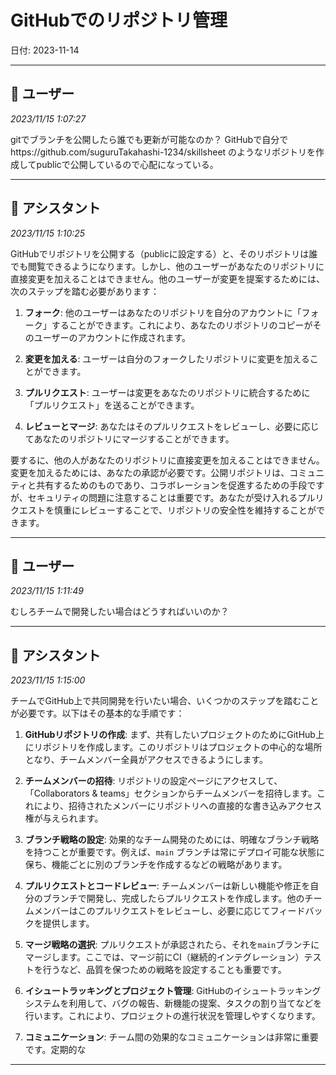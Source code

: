# GitHubでのリポジトリ管理

日付: 2023-11-14

---

## 👤 ユーザー
*2023/11/15 1:07:27*

gitでブランチを公開したら誰でも更新が可能なのか？
GitHubで自分でhttps://github.com/suguruTakahashi-1234/skillsheet のようなリポジトリを作成してpublicで公開しているので心配になっている。

---

## 🤖 アシスタント
*2023/11/15 1:10:25*

GitHubでリポジトリを公開する（publicに設定する）と、そのリポジトリは誰でも閲覧できるようになります。しかし、他のユーザーがあなたのリポジトリに直接変更を加えることはできません。他のユーザーが変更を提案するためには、次のステップを踏む必要があります：

1. **フォーク**: 他のユーザーはあなたのリポジトリを自分のアカウントに「フォーク」することができます。これにより、あなたのリポジトリのコピーがそのユーザーのアカウントに作成されます。

2. **変更を加える**: ユーザーは自分のフォークしたリポジトリに変更を加えることができます。

3. **プルリクエスト**: ユーザーは変更をあなたのリポジトリに統合するために「プルリクエスト」を送ることができます。

4. **レビューとマージ**: あなたはそのプルリクエストをレビューし、必要に応じてあなたのリポジトリにマージすることができます。

要するに、他の人があなたのリポジトリに直接変更を加えることはできません。変更を加えるためには、あなたの承認が必要です。公開リポジトリは、コミュニティと共有するためのものであり、コラボレーションを促進するための手段ですが、セキュリティの問題に注意することは重要です。あなたが受け入れるプルリクエストを慎重にレビューすることで、リポジトリの安全性を維持することができます。

---

## 👤 ユーザー
*2023/11/15 1:11:49*

むしろチームで開発したい場合はどうすればいいのか？

---

## 🤖 アシスタント
*2023/11/15 1:15:00*

チームでGitHub上で共同開発を行いたい場合、いくつかのステップを踏むことが必要です。以下はその基本的な手順です：

1. **GitHubリポジトリの作成**: まず、共有したいプロジェクトのためにGitHub上にリポジトリを作成します。このリポジトリはプロジェクトの中心的な場所となり、チームメンバー全員がアクセスできるようにします。

2. **チームメンバーの招待**: リポジトリの設定ページにアクセスして、「Collaborators & teams」セクションからチームメンバーを招待します。これにより、招待されたメンバーにリポジトリへの直接的な書き込みアクセス権が与えられます。

3. **ブランチ戦略の設定**: 効果的なチーム開発のためには、明確なブランチ戦略を持つことが重要です。例えば、`main` ブランチは常にデプロイ可能な状態に保ち、機能ごとに別のブランチを作成するなどの戦略があります。

4. **プルリクエストとコードレビュー**: チームメンバーは新しい機能や修正を自分のブランチで開発し、完成したらプルリクエストを作成します。他のチームメンバーはこのプルリクエストをレビューし、必要に応じてフィードバックを提供します。

5. **マージ戦略の選択**: プルリクエストが承認されたら、それを`main`ブランチにマージします。ここでは、マージ前にCI（継続的インテグレーション）テストを行うなど、品質を保つための戦略を設定することも重要です。

6. **イシュートラッキングとプロジェクト管理**: GitHubのイシュートラッキングシステムを利用して、バグの報告、新機能の提案、タスクの割り当てなどを行います。これにより、プロジェクトの進行状況を管理しやすくなります。

7. **コミュニケーション**: チーム間の効果的なコミュニケーションは非常に重要です。定期的な

---
